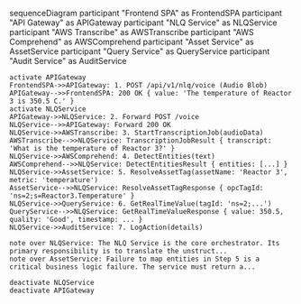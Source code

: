 sequenceDiagram
    participant "Frontend SPA" as FrontendSPA
    participant "API Gateway" as APIGateway
    participant "NLQ Service" as NLQService
    participant "AWS Transcribe" as AWSTranscribe
    participant "AWS Comprehend" as AWSComprehend
    participant "Asset Service" as AssetService
    participant "Query Service" as QueryService
    participant "Audit Service" as AuditService

    activate APIGateway
    FrontendSPA->>APIGateway: 1. POST /api/v1/nlq/voice (Audio Blob)
    APIGateway-->>FrontendSPA: 200 OK { value: 'The temperature of Reactor 3 is 350.5 C.' }
    activate NLQService
    APIGateway->>NLQService: 2. Forward POST /voice
    NLQService-->>APIGateway: Forward 200 OK
    NLQService->>AWSTranscribe: 3. StartTranscriptionJob(audioData)
    AWSTranscribe-->>NLQService: TranscriptionJobResult { transcript: 'What is the temperature of Reactor 3?' }
    NLQService->>AWSComprehend: 4. DetectEntities(text)
    AWSComprehend-->>NLQService: DetectEntitiesResult { entities: [...] }
    NLQService->>AssetService: 5. ResolveAssetTag(assetName: 'Reactor 3', metric: 'temperature')
    AssetService-->>NLQService: ResolveAssetTagResponse { opcTagId: 'ns=2;s=Reactor3.Temperature' }
    NLQService->>QueryService: 6. GetRealTimeValue(tagId: 'ns=2;...')
    QueryService-->>NLQService: GetRealTimeValueResponse { value: 350.5, quality: 'Good', timestamp: ... }
    NLQService->>AuditService: 7. LogAction(details)

    note over NLQService: The NLQ Service is the core orchestrator. Its primary responsibility is to translate the unstruct...
    note over AssetService: Failure to map entities in Step 5 is a critical business logic failure. The service must return a...

    deactivate NLQService
    deactivate APIGateway
